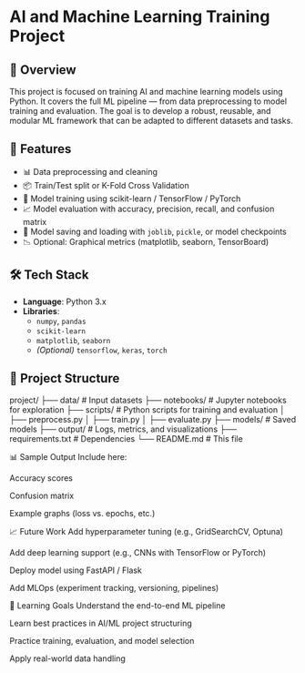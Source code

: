 # AI and Machine Learning Training Project

## 📌 Overview

This project is focused on training AI and machine learning models using Python. It covers the full ML pipeline — from data preprocessing to model training and evaluation. The goal is to develop a robust, reusable, and modular ML framework that can be adapted to different datasets and tasks.

## 🚀 Features

- 📊 Data preprocessing and cleaning
- 📦 Train/Test split or K-Fold Cross Validation
- 🧠 Model training using scikit-learn / TensorFlow / PyTorch
- 📈 Model evaluation with accuracy, precision, recall, and confusion matrix
- 💾 Model saving and loading with `joblib`, `pickle`, or model checkpoints
- 📉 Optional: Graphical metrics (matplotlib, seaborn, TensorBoard)

## 🛠️ Tech Stack

- **Language**: Python 3.x
- **Libraries**: 
  - `numpy`, `pandas`
  - `scikit-learn`
  - `matplotlib`, `seaborn`
  - *(Optional)* `tensorflow`, `keras`, `torch`

## 📁 Project Structure

project/
├── data/ # Input datasets
├── notebooks/ # Jupyter notebooks for exploration
├── scripts/ # Python scripts for training and evaluation
│ ├── preprocess.py
│ ├── train.py
│ ├── evaluate.py
├── models/ # Saved models
├── output/ # Logs, metrics, and visualizations
├── requirements.txt # Dependencies
└── README.md # This file


📊 Sample Output
Include here:

Accuracy scores

Confusion matrix

Example graphs (loss vs. epochs, etc.)

📈 Future Work
Add hyperparameter tuning (e.g., GridSearchCV, Optuna)

Add deep learning support (e.g., CNNs with TensorFlow or PyTorch)

Deploy model using FastAPI / Flask

Add MLOps (experiment tracking, versioning, pipelines)

🧠 Learning Goals
Understand the end-to-end ML pipeline

Learn best practices in AI/ML project structuring

Practice training, evaluation, and model selection

Apply real-world data handling
